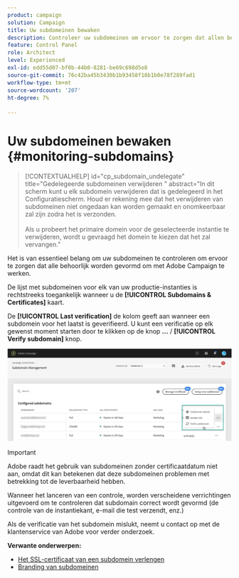 ```yaml
---
product: campaign
solution: Campaign
title: Uw subdomeinen bewaken
description: Controleer uw subdomeinen om ervoor te zorgen dat allen behoorlijk om met Adobe Campaign worden gevormd te werken.
feature: Control Panel
role: Architect
level: Experienced
exl-id: edd55d07-bf0b-44b0-8281-be69c698d5e8
source-git-commit: 76c42ba45b3430b1b93458f18b1b0e78f289fad1
workflow-type: tm+mt
source-wordcount: '207'
ht-degree: 7%

---
```


# Uw subdomeinen bewaken {#monitoring-subdomains}

>[!CONTEXTUALHELP]
>id="cp_subdomain_undelegate"
>title="Gedelegeerde subdomeinen verwijderen "
>abstract="In dit scherm kunt u elk subdomein verwijderen dat is gedelegeerd in het Configuratiescherm. Houd er rekening mee dat het verwijderen van subdomeinen niet ongedaan kan worden gemaakt en onomkeerbaar zal zijn zodra het is verzonden.<br><br>Als u probeert het primaire domein voor de geselecteerde instantie te verwijderen, wordt u gevraagd het domein te kiezen dat het zal vervangen."

Het is van essentieel belang om uw subdomeinen te controleren om ervoor te zorgen dat alle behoorlijk worden gevormd om met Adobe Campaign te werken.

De lijst met subdomeinen voor elk van uw productie-instanties is rechtstreeks toegankelijk wanneer u de **[!UICONTROL Subdomains & Certificates]** kaart.

De **[!UICONTROL Last verification]** de kolom geeft aan wanneer een subdomein voor het laatst is geverifieerd. U kunt een verificatie op elk gewenst moment starten door te klikken op de knop **...** / **[!UICONTROL Verify subdomain]** knop.

![](assets/subdomain_verification.png)

>[!IMPORTANT]
>
>Adobe raadt het gebruik van subdomeinen zonder certificaatdatum niet aan, omdat dit kan betekenen dat deze subdomeinen problemen met betrekking tot de leverbaarheid hebben.

Wanneer het lanceren van een controle, worden verscheidene verrichtingen uitgevoerd om te controleren dat subdomain correct wordt gevormd (de controle van de instantiekant, e-mail die test verzendt, enz.)

Als de verificatie van het subdomein mislukt, neemt u contact op met de klantenservice van Adobe voor verder onderzoek.

**Verwante onderwerpen:**

* [Het SSL-certificaat van een subdomein verlengen](../../subdomains-certificates/using/renewing-subdomain-certificate.md)
* [Branding van subdomeinen](../../subdomains-certificates/using/subdomains-branding.md)
